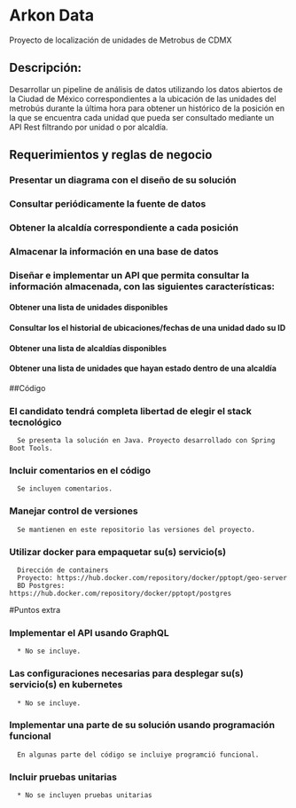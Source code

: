 # Arkon Data
Proyecto de localización de unidades de Metrobus de CDMX

## Descripción: 

Desarrollar un pipeline de análisis de datos utilizando los datos abiertos de la Ciudad de México correspondientes a la ubicación de las unidades del metrobús durante la última hora para obtener un histórico de la posición en la que se encuentra cada unidad que pueda ser consultado mediante un API Rest filtrando por unidad o por alcaldía. 

## Requerimientos y reglas de negocio 

### Presentar un diagrama con el diseño de su solución 
### Consultar periódicamente la fuente de datos 
### Obtener la alcaldía correspondiente a cada posición 
### Almacenar la información en una base de datos 
### Diseñar e implementar un API que permita consultar la información almacenada, con las siguientes características: 
  #### Obtener una lista de unidades disponibles
  #### Consultar los el historial de ubicaciones/fechas de una unidad dado su ID 
  #### Obtener una lista de alcaldías disponibles 
  #### Obtener una lista de unidades que hayan estado dentro de una alcaldía 


##Código 
  ### El candidato tendrá completa libertad de elegir el stack tecnológico 
      Se presenta la solución en Java. Proyecto desarrollado con Spring Boot Tools.
  ### Incluir comentarios en el código 
      Se incluyen comentarios.
  ### Manejar control de versiones
      Se mantienen en este repositorio las versiones del proyecto.
  ### Utilizar docker para empaquetar su(s) servicio(s) 
      Dirección de containers
      Proyecto: https://hub.docker.com/repository/docker/pptopt/geo-server
      BD Postgres: https://hub.docker.com/repository/docker/pptopt/postgres

#Puntos extra 
  ### Implementar el API usando GraphQL 
      * No se incluye.
  ### Las configuraciones necesarias para desplegar su(s) servicio(s) en kubernetes 
      * No se incluye.
  ### Implementar una parte de su solución usando programación funcional
      En algunas parte del código se incluiye programció funcional.
  ### Incluir pruebas unitarias
      * No se incluyen pruebas unitarias
  
